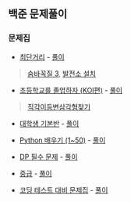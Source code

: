 ## 백준 문제풀이
### 문제집
* [최단거리](https://www.acmicpc.net/workbook/view/7273) - [풀이](https://github.com/joohyuk95/PS_from_BOJ/tree/main/shortest_distance)
> [숨바꼭질 3](https://www.acmicpc.net/problem/13549), [발전소 설치](https://www.acmicpc.net/problem/1277)

* [초등학교를 졸업하자 (KOI편)](https://www.acmicpc.net/workbook/view/140) - [풀이](https://github.com/joohyuk95/PS_from_BOJ/tree/main/elementary)
> [직각이등변삼각형찾기](https://www.acmicpc.net/problem/2658)

* [대학생 기본반](https://www.acmicpc.net/workbook/view/2047) - [풀이](https://github.com/joohyuk95/PS_from_BOJ/tree/main/college_basic)

* [Python 배우기 (1~50)](https://www.acmicpc.net/workbook/view/459) - [풀이](https://github.com/joohyuk95/PS_from_BOJ/tree/main/learning_python_1)
* [DP 필수 문제](https://www.acmicpc.net/workbook/view/1984) - [풀이](https://github.com/joohyuk95/PS_from_BOJ/tree/main/dp_essential)

* [중급](https://www.acmicpc.net/workbook/view/2034) - [풀이](https://github.com/joohyuk95/PS_from_BOJ/tree/main/intermediate)

* [코딩 테스트 대비 문제집](https://www.acmicpc.net/workbook/view/6152) - [풀이](https://github.com/joohyuk95/PS_from_BOJ/tree/main/coding_test)

